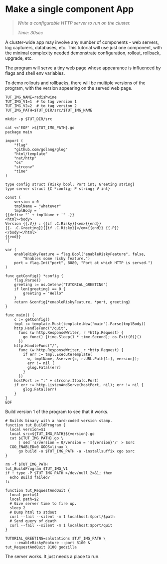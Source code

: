# Make a single component App

> _Write a configurable HTTP server
>  to run on the cluster._
>
> _Time: 30sec_

A cluster-wide app may involve any number of
components - web servers, log capturers, databases,
etc.  This tutorial will use just one component, with
the minimal complexity needed demonstrate
configuration, rollout, rollback, upgrade, etc.

The program will serve a tiny web page
whose appearance is influenced by flags and
shell env variables.

To demo rollouts and rollbacks, there will be
multiple versions of the program, with the
version appearing on the served web page.

<!-- @env @test @debug -->
```
TUT_IMG_NAME=radishwine
TUT_IMG_V1=1  # to tag version 1
TUT_IMG_V2=2  # to tag version 2
TUT_IMG_PATH=$TUT_DIR/src/$TUT_IMG_NAME
```

<!-- @mkSrcDir @test -->
```
mkdir -p $TUT_DIR/src
```

<!-- @makeWebServer @test -->
```
cat <<'EOF' >${TUT_IMG_PATH}.go
package main

import (
    "flag"
    "github.com/golang/glog"
    "html/template"
    "net/http"
    "os"
    "strconv"
    "time"
)

type config struct {Risky bool; Port int; Greeting string}
type server struct {C *config; P string; V int}

const (
    version = 0
    tmplName = "whatever"
    tmplBody = `
{{define "` + tmplName + `" -}}
<html><body>
Version {{.V}} : {{if .C.Risky}}<em>{{end}}
{{- .C.Greeting}}{{if .C.Risky}}</em>{{end}} {{.P}}
</body></html>
{{end}}
`)

var (
    enableRiskyFeature = flag.Bool("enableRiskyFeature", false,
        "Enables some risky feature.")
    port = flag.Int("port", 8080, "Port at which HTTP is served.")
)

func getConfig() *config {
    flag.Parse()
    greeting := os.Getenv("TUTORIAL_GREETING")
    if len(greeting) == 0 {
        greeting = "Hello"
    }
    return &config{*enableRiskyFeature, *port, greeting}
}

func main() {
    c := getConfig()
    tmpl := template.Must(template.New("main").Parse(tmplBody))
    http.HandleFunc("/quit",
      func (w http.ResponseWriter, r *http.Request) {
        go func() {time.Sleep(1 * time.Second); os.Exit(0)}()
      })
    http.HandleFunc("/",
      func (w http.ResponseWriter, r *http.Request) {
        if err := tmpl.ExecuteTemplate(
          w, tmplName, &server{c, r.URL.Path[1:], version});
          err != nil {
          glog.Fatal(err)
        }
      })
    hostPort := ":" + strconv.Itoa(c.Port)
    if err := http.ListenAndServe(hostPort, nil); err != nil {
        glog.Fatal(err)
    }
}
EOF
```

Build version 1 of the program to see that it works.

<!-- @funcToBuild @env @test -->
```
# Builds binary with a hard-coded version stamp.
function tut_BuildProgram {
  local version=$1
  local src=${TUT_IMG_PATH}${version}.go
  cat ${TUT_IMG_PATH}.go \
      | sed 's/version = 0/version = '${version}'/' > $src
  CGO_ENABLED=0 GOOS=linux \
      go build -o $TUT_IMG_PATH -a -installsuffix cgo $src
}
```

<!-- @buildAtV1 @test -->
```
rm -f $TUT_IMG_PATH
tut_BuildProgram $TUT_IMG_V1
if ! type -P $TUT_IMG_PATH >/dev/null 2>&1; then
  echo Build failed?
fi
```

<!-- @funcRunAndKill @env @test -->
```
function tut_RequestAndQuit {
  local port=$1
  local path=$2
  # Give server time to fire up.
  sleep 2
  # Dump html to stdout
  curl --fail --silent -m 1 localhost:$port/$path
  # Send query of death
  curl --fail --silent -m 1 localhost:$port/quit
}
```

<!-- @runAndKill @test -->
```
TUTORIAL_GREETING=salutations $TUT_IMG_PATH \
    --enableRiskyFeature --port 8100 &
tut_RequestAndQuit 8100 godzilla
```

The server works.  It just needs a place to run.
